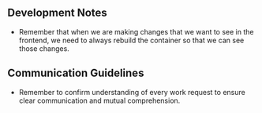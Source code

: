 ## Development Notes

- Remember that when we are making changes that we want to see in the frontend, we need to always rebuild the container so that we can see those changes.

## Communication Guidelines

- Remember to confirm understanding of every work request to ensure clear communication and mutual comprehension.